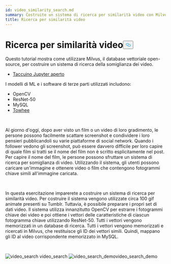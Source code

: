```yaml
---
id: video_similarity_search.md
summary: Costruite un sistema di ricerca per similarità video con Milvus.
title: Ricerca per similarità video
---
```

<h1 id="Video-Similarity-Search" class="common-anchor-header">Ricerca per similarità video<button data-href="#Video-Similarity-Search" class="anchor-icon" translate="no">
      <svg translate="no"
        aria-hidden="true"
        focusable="false"
        height="20"
        version="1.1"
        viewBox="0 0 16 16"
        width="16"
      >
        <path
          fill="#0092E4"
          fill-rule="evenodd"
          d="M4 9h1v1H4c-1.5 0-3-1.69-3-3.5S2.55 3 4 3h4c1.45 0 3 1.69 3 3.5 0 1.41-.91 2.72-2 3.25V8.59c.58-.45 1-1.27 1-2.09C10 5.22 8.98 4 8 4H4c-.98 0-2 1.22-2 2.5S3 9 4 9zm9-3h-1v1h1c1 0 2 1.22 2 2.5S13.98 12 13 12H9c-.98 0-2-1.22-2-2.5 0-.83.42-1.64 1-2.09V6.25c-1.09.53-2 1.84-2 3.25C6 11.31 7.55 13 9 13h4c1.45 0 3-1.69 3-3.5S14.5 6 13 6z"
        ></path>
      </svg>
    </button></h1><p>Questo tutorial mostra come utilizzare Milvus, il database vettoriale open-source, per costruire un sistema di ricerca della somiglianza dei video.</p>
<ul>
<li><a href="https://github.com/towhee-io/examples/tree/main/video/reverse_video_search">Taccuino Jupyter aperto</a></li>
</ul>
<p>I modelli di ML e i software di terze parti utilizzati includono:</p>
<ul>
<li>OpenCV</li>
<li>ResNet-50</li>
<li>MySQL</li>
<li><a href="https://towhee.io/">Towhee</a></li>
</ul>
<p><br/></p>
<p>Al giorno d'oggi, dopo aver visto un film o un video di loro gradimento, le persone possono facilmente scattare screenshot e condividere i loro pensieri pubblicandoli su varie piattaforme di social network. Quando i follower vedono gli screenshot, può essere davvero difficile per loro capire di quale film si tratti se il nome del film non è scritto esplicitamente nel post. Per capire il nome del film, le persone possono sfruttare un sistema di ricerca per somiglianza di video. Utilizzando il sistema, gli utenti possono caricare un'immagine e ottenere video o film che contengono fotogrammi chiave simili all'immagine caricata.</p>
<p><br/></p>
<p>In questa esercitazione imparerete a costruire un sistema di ricerca per similarità video. Per costruire il sistema vengono utilizzate circa 100 gif animate presenti su Tumblr. Tuttavia, è possibile preparare i propri set di dati video. Il sistema utilizza innanzitutto OpenCV per estrarre i fotogrammi chiave dei video e poi ottiene i vettori delle caratteristiche di ciascun fotogramma chiave utilizzando ResNet-50. Tutti i vettori vengono memorizzati in un database di ricerca. Tutti i vettori vengono memorizzati e ricercati in Milvus, che restituisce gli ID dei vettori simili. Quindi, mappano gli ID al video corrispondente memorizzato in MySQL.</p>
<p><br/></p>
<p>
  
   <span class="img-wrapper"> <img translate="no" src="/docs/v2.6.x/assets/video_search.png" alt="video_search" class="doc-image" id="video_search" />
   </span> <span class="img-wrapper"> <span>video_search</span> </span> <span class="img-wrapper"> <img translate="no" src="/docs/v2.6.x/assets/video_search_demo.gif" alt="video_search_demo" class="doc-image" id="video_search_demo" /><span>video_search_demo</span> </span></p>
